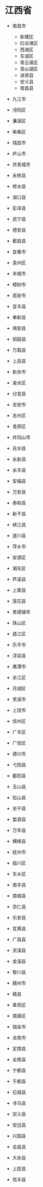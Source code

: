 # 江西省  #

- 南昌市
   - 新建区
   - 红谷滩区
   - 西湖区
   - 东湖区
   - 青云谱区
   - 青山湖区
   - 进贤县
   - 安义县
   - 南昌县

- 九江市
 - 浔阳区
 - 濂溪区
 - 柴桑区
 - 瑞昌市
 - 庐山市
 - 共青城市
 - 永修县
 - 修水县
 - 湖口县
 - 彭泽县
 - 武宁县
 - 德安县
 - 都昌县

- 宜春市
 - 袁州区
 - 丰城市
 - 樟树市
 - 高安市
 - 宜丰县
 - 奉新县
 - 靖安县
 - 铜鼓县
 - 万载县
 - 上高县

- 新余市
 - 渝水区
 - 分宜县

- 吉安市
 - 吉州区
 - 青原区
 - 井冈山市
 - 吉水县
 - 永新县
 - 永丰县
 - 安福县
 - 万安县
 - 泰和县
 - 新干县
 - 峡江县
 - 遂川县

- 萍乡市
 - 安源区
 - 湘东区
 - 芦溪县
 - 上栗县
 - 莲花县

- 景德镇市
 - 珠山区
 - 昌江区
 - 乐平市
 - 浮梁县

- 鹰潭市
 - 余江区
 - 月湖区
 - 贵溪市

- 上饶市
 - 信州区
 - 广丰区
 - 广信区
 - 德兴市
 - 弋阳县
 - 鄱阳县
 - 玉山县
 - 铅山县
 - 余干县
 - 婺源县
 - 万年县
 - 横峰县

- 抚州市
 - 临川区
 - 东乡区
 - 南丰县
 - 南城县
 - 崇仁县
 - 乐安县
 - 宜黄县
 - 广昌县
 - 资溪县
 - 金溪县
 - 黎川县

- 赣州市
 - 赣县
 - 章贡区
 - 南康区
 - 瑞金市
 - 龙南市
 - 定南县
 - 全南县
 - 宁都县
 - 于都县
 - 石城县
 - 寻乌县
 - 崇义县
 - 安远县
 - 兴国县
 - 会昌县
 - 大余县
 - 上犹县
 - 信丰县